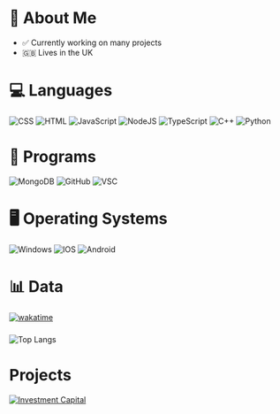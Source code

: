 # 👋 About Me 
- ✅ Currently working on many projects
- 🇬🇧 Lives in the UK

# 💻 Languages
![CSS](https://img.shields.io/badge/CSS-239120?&style=for-the-badge&logo=css3&logoColor=white) ![HTML](https://img.shields.io/badge/html-%23E34F26.svg?style=for-the-badge&logo=html5&logoColor=white) ![JavaScript](https://img.shields.io/badge/JavaScript-F7DF1E?style=for-the-badge&logo=javascript&logoColor=black)  ![NodeJS](https://img.shields.io/badge/node.js-6DA55F?style=for-the-badge&logo=node.js&logoColor=white) ![TypeScript](https://img.shields.io/badge/TypeScript-007ACC?style=for-the-badge&logo=typescript&logoColor=white) ![C++](https://img.shields.io/badge/C%2B%2B-00599C?style=for-the-badge&logo=c%2B%2B&logoColor=white) ![Python](https://img.shields.io/badge/Python-14354C?style=for-the-badge&logo=python&logoColor=white)


# 🏦 Programs

![MongoDB](https://img.shields.io/badge/MongoDB-4EA94B?style=for-the-badge&logo=mongodb&logoColor=white) ![GitHub](https://img.shields.io/badge/GitHub-100000?style=for-the-badge&logo=github&logoColor=white) ![VSC](https://img.shields.io/badge/Visual_Studio_Code-0078D4?style=for-the-badge&logo=visual%20studio%20code&logoColor=white)

# 🖥 Operating Systems
![Windows](https://img.shields.io/badge/Windows-0078D6?style=for-the-badge&logo=windows&logoColor=white) ![IOS](https://img.shields.io/badge/iOS-000000?style=for-the-badge&logo=ios&logoColor=white) ![Android](https://img.shields.io/badge/Android-3DDC84?style=for-the-badge&logo=android&logoColor=white)

# 📊 Data
[![wakatime](https://wakatime.com/badge/user/b604fa8a-3a51-43d9-88d7-01d18ffcc9db/project/44e3a163-8367-4287-ab1d-3bf9808aa116.svg)](https://wakatime.com/badge/user/b604fa8a-3a51-43d9-88d7-01d18ffcc9db/project/44e3a163-8367-4287-ab1d-3bf9808aa116)
#####
![Top Langs](https://github-readme-stats.vercel.app/api/top-langs/?username=soap-0020&layout=compact&theme=dark)
# Projects
[![Investment Capital](https://avatars.githubusercontent.com/u/168366801?s=200&v=4)](https://github.com/Investment-Capital)
